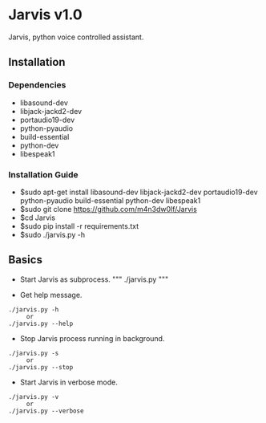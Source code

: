 # Jarvis v1.0

Jarvis, python voice controlled assistant.
 

## Installation 

### Dependencies
- libasound-dev 
- libjack-jackd2-dev 
- portaudio19-dev 
- python-pyaudio 
- build-essential 
- python-dev 
- libespeak1


### Installation Guide
- $sudo apt-get install libasound-dev libjack-jackd2-dev portaudio19-dev python-pyaudio build-essential python-dev libespeak1
- $sudo git clone https://github.com/m4n3dw0lf/Jarvis
- $cd Jarvis
- $sudo pip install -r requirements.txt
- $sudo ./jarvis.py -h


## Basics

- Start Jarvis as subprocess.
"""
./jarvis.py
"""

- Get help message.
```
./jarvis.py -h
     or
./jarvis.py --help
```

- Stop Jarvis process running in background.
```
./jarvis.py -s
     or
./jarvis.py --stop
```

- Start Jarvis in verbose mode.
```
./jarvis.py -v
     or
./jarvis.py --verbose
```

